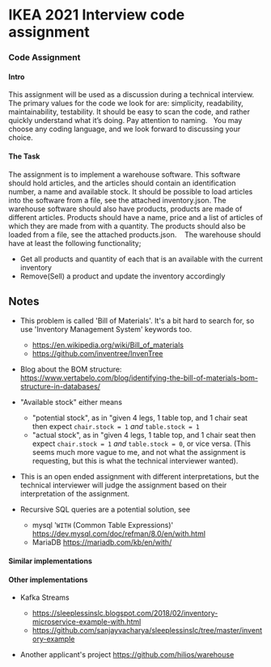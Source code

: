 # IKEA 2021 Interview code assignment

### Code Assignment

#### Intro
This assignment will be used as a discussion during a technical interview.
The primary values for the code we look for are: simplicity, readability, maintainability, testability. It should be easy to scan the code, and rather quickly understand what it’s doing. Pay attention to naming.
 
You may choose any coding language, and we look forward to discussing your choice.

#### The Task
The assignment is to implement a warehouse software. This software should hold articles, and the articles should contain an identification number, a name and available stock. It should be possible to load articles into the software from a file, see the attached inventory.json.
The warehouse software should also have products, products are made of different articles. Products should have a name, price and a list of articles of which they are made from with a quantity. The products should also be loaded from a file, see the attached products.json. 
 
The warehouse should have at least the following functionality;
* Get all products and quantity of each that is an available with the current inventory
* Remove(Sell) a product and update the inventory accordingly


## Notes

* This problem is called 'Bill of Materials'. It's a bit hard to search for, so use 'Inventory Management System' keywords too.
  * https://en.wikipedia.org/wiki/Bill_of_materials
  * https://github.com/inventree/InvenTree

* Blog about the BOM structure: https://www.vertabelo.com/blog/identifying-the-bill-of-materials-bom-structure-in-databases/
* "Available stock" either means 
  * "potential stock", as in "given 4 legs, 1 table top, and 1 chair seat then expect `chair.stock = 1` *and* `table.stock = 1`
  * "actual stock", as in "given 4 legs, 1 table top, and 1 chair seat then expect `chair.stock = 1` *and* `table.stock = 0`, or vice versa. (This seems much more vague to me, and not what the assignment is requesting, but this is what the technical interviewer wanted).
  
* This is an open ended assignment with different interpretations, but the technical interviewer will judge the assignment based on their interpretation of the assignment.
* Recursive SQL queries are a potential solution, see 
  * mysql '`WITH` (Common Table Expressions)' https://dev.mysql.com/doc/refman/8.0/en/with.html 
  * MariaDB https://mariadb.com/kb/en/with/

#### Similar implementations 


#### Other implementations

* Kafka Streams 
  * https://sleeplessinslc.blogspot.com/2018/02/inventory-microservice-example-with.html 
  * https://github.com/sanjayvacharya/sleeplessinslc/tree/master/inventory-example

* Another applicant's project https://github.com/hilios/warehouse

